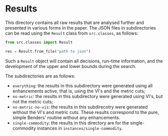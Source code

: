 # Results

This directory contains all raw results that are analysed further and presented in various forms in the paper.
The JSON files in subdirectories can be read using the `Result` class from `src.classes`, as follows:
```python
from src.classes import Result

res = Result.from_file("path to json")
```
Such a `Result` object will contain all decisions, run-time information, and the development of the upper and lower bounds during the search.

The subdirectories are as follows:
- `everything`: the results in this subdirectory were generated using all enhancements active, that is, using the VI's and the metric cuts;
- `no-metric`: the results in this subdirectory were generated using VI's, but not the metric cuts;
- `no-metric-no-vis`: the results in this subdirecotry were generated without the VI's and metric cuts. These results correspond to the pure, simple Benders' routine without any enhancements.
- `single-commodity`: the results in this directory are for the single-commodity instances in `instances/single-commodity`.
